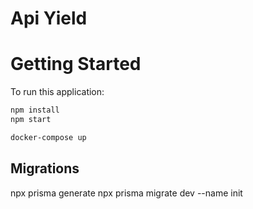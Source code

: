# Api Yield

# Getting Started

To run this application:

```bash
npm install
npm start
```

```bash
docker-compose up
```

## Migrations

npx prisma generate
npx prisma migrate dev --name init

